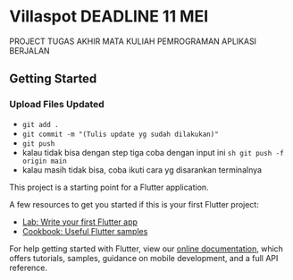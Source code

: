 # Villaspot DEADLINE 11 MEI

PROJECT TUGAS AKHIR MATA KULIAH PEMROGRAMAN APLIKASI BERJALAN

## Getting Started

### Upload Files Updated
- ```git add . ```
- ```git commit -m "(Tulis update yg sudah dilakukan)" ```
- ```git push ```
- kalau tidak bisa dengan step tiga coba dengan input ini ```sh git push -f origin main```
- kalau masih tidak bisa, coba ikuti cara yg disarankan terminalnya



This project is a starting point for a Flutter application.

A few resources to get you started if this is your first Flutter project:

- [Lab: Write your first Flutter app](https://flutter.dev/docs/get-started/codelab)
- [Cookbook: Useful Flutter samples](https://flutter.dev/docs/cookbook)

For help getting started with Flutter, view our
[online documentation](https://flutter.dev/docs), which offers tutorials,
samples, guidance on mobile development, and a full API reference.
